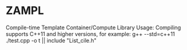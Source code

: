 # ZAMPL
Compile-time Template Container/Compute Library
Usage: Compiling supports C++11 and higher versions, for example: g++ --std=c++11 ./test.cpp -o t || include "List_cile.h"
